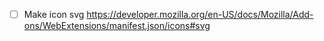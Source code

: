 - [ ] Make icon svg https://developer.mozilla.org/en-US/docs/Mozilla/Add-ons/WebExtensions/manifest.json/icons#svg
